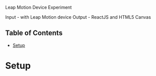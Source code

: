 Leap Motion Device Experiment

Input - with Leap Motion device
Output - ReactJS and HTML5 Canvas

## Table of Contents

- [Setup](#setup)

# Setup
